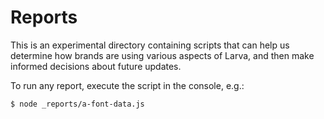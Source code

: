 # Reports

This is an experimental directory containing scripts that can help us determine how brands are using various aspects of Larva, and then make informed decisions about future updates.

To run any report, execute the script in the console, e.g.:

```
$ node _reports/a-font-data.js
```